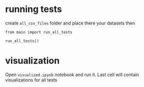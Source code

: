 # running tests
create `all_csv_files` folder and place there your datasets
then
```
from main import run_all_tests

run_all_tests()
```

# visualization
Open `visualized.ipynb` notebook and run it. Last cell will contain visualizations for all tests

